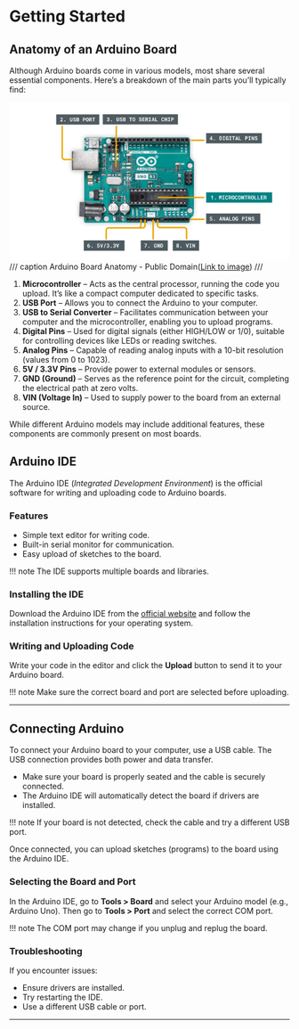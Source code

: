 # Getting Started
## Anatomy of an Arduino Board
Although Arduino boards come in various models, most share several essential components. Here’s a breakdown of the main parts you’ll typically find:

![anatomy of arduino board](assets/board-anatomy.png)
/// caption
Arduino Board Anatomy - Public Domain([Link to image](https://docs.arduino.cc/static/d0c28c5bd0894792476c6052dea5fa63/29114/board-anatomy.png))
///

1. **Microcontroller** – Acts as the central processor, running the code you upload. It’s like a compact computer dedicated to specific tasks.
2. **USB Port** – Allows you to connect the Arduino to your computer.
3. **USB to Serial Converter** – Facilitates communication between your computer and the microcontroller, enabling you to upload programs.
4. **Digital Pins** – Used for digital signals (either HIGH/LOW or 1/0), suitable for controlling devices like LEDs or reading switches.
5. **Analog Pins** – Capable of reading analog inputs with a 10-bit resolution (values from 0 to 1023).
6. **5V / 3.3V Pins** – Provide power to external modules or sensors.
7. **GND (Ground)** – Serves as the reference point for the circuit, completing the electrical path at zero volts.
8. **VIN (Voltage In)** – Used to supply power to the board from an external source.

While different Arduino models may include additional features, these components are commonly present on most boards.
## Arduino IDE

The Arduino IDE (*Integrated Development Environment*) is the official software for writing and uploading code to Arduino boards.

### Features

- Simple text editor for writing code.
- Built-in serial monitor for communication.
- Easy upload of sketches to the board.

!!! note
    The IDE supports multiple boards and libraries.

### Installing the IDE

Download the Arduino IDE from the [official website](https://www.arduino.cc/en/software) and follow the installation instructions for your operating system.

### Writing and Uploading Code

Write your code in the editor and click the **Upload** button to send it to your Arduino board.

!!! note
    Make sure the correct board and port are selected before uploading.

***

## Connecting Arduino

To connect your Arduino board to your computer, use a USB cable. The USB connection provides both power and data transfer.

* Make sure your board is properly seated and the cable is securely connected.
* The Arduino IDE will automatically detect the board if drivers are installed.

!!! note
    If your board is not detected, check the cable and try a different USB port.

Once connected, you can upload sketches (programs) to the board using the Arduino IDE.

### Selecting the Board and Port

In the Arduino IDE, go to **Tools > Board** and select your Arduino model (e.g., Arduino Uno). Then go to **Tools > Port** and select the correct COM port.

!!! note
    The COM port may change if you unplug and replug the board.

### Troubleshooting

If you encounter issues:

- Ensure drivers are installed.
- Try restarting the IDE.
- Use a different USB cable or port.

***